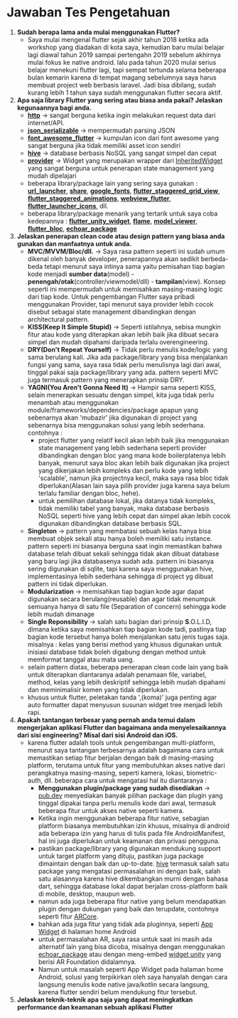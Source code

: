 # Jawaban Tes Pengetahuan

1. **Sudah berapa lama anda mulai menggunakan Flutter?**
   - Saya mulai mengenal flutter sejak akhir tahun 2018 ketika ada workshop yang diadakan di kota saya, kemudian baru mulai belajar lagi diawal tahun 2019 sampai pertengahn 2019 sebelum akhirnya mulai fokus ke native android. lalu pada tahun 2020 mulai serius belajar menekuni flutter lagi, tapi sempat tertunda selama beberapa bulan kemarin karena di tempat magang sebelumnya saya harus membuat project web berbasis laravel. Jadi bisa dibilang, sudah kurang lebih 1 tahun saya sudah menggunakan flutter secara aktif.
2. **Apa saja library Flutter yang sering atau biasa anda pakai? Jelaskan kegunaannya bagi anda.**
   - [**http**](https://pub.dev/packages/http) -> sangat berguna ketika ingin melakukan request data dari internet/API.
   - [**json_serializable**](https://pub.dev/packages/json_serializable) -> mempermudah parsing JSON
   - [**font_awesome_flutter**](https://pub.dev/packages/font_awesome_flutter) -> kumpulan icon dari font awesome yang sangat berguna jika tidak memiliki asset icon sendiri
   - [**hive**](https://pub.dev/packages/hive) -> database berbasis NoSQL yang sangat simpel dan cepat
   - [**provider**](https://pub.dev/packages/provider) -> Widget yang merupakan wrapper dari [InheritedWidget](https://api.flutter.dev/flutter/widgets/InheritedWidget-class.html) yang sangat berguna untuk penerapan state management yang mudah dipelajari
   - beberapa library/package lain yang sering saya gunakan : [**url_launcher**](https://pub.dev/packages/url_launcher), [**share**](https://pub.dev/packages/share), [**google_fonts**](https://pub.dev/packages/google_fonts), [**flutter_staggered_grid_view**](https://pub.dev/packages/flutter_staggered_grid_view), [**flutter_staggered_animations**](https://pub.dev/packages/flutter_staggered_animations), [**webview_flutter**](https://pub.dev/packages/webview_flutter), [**flutter_launcher_icons**](https://pub.dev/packages/flutter_launcher_icons), dll.
   - beberapa library/package menarik yang tertarik untuk saya coba kedepannya : [**flutter_unity_widget**](https://pub.dev/packages/flutter_unity_widget), [**flame**](https://pub.dev/packages/flame), [**model_viewer**](https://pub.dev/packages/model_viewer), [**flutter_bloc**](https://pub.dev/packages/flutter_bloc), [**echoar_package**](https://pub.dev/packages/echoar_package)
3. **Jelaskan penerapan clean code atau design pattern yang biasa anda gunakan dan manfaatnya untuk anda.**
   - **MVC/MVVM/Bloc/dll.** -> Saya rasa pattern seperti ini sudah umum dikenal oleh banyak developer, penerapannya akan sedikit berbeda-beda tetapi menurut saya intinya sama yaitu pemisahan tiap bagian kode menjadi **sumber data**(model) - **penengah/otak**(controller/viewmodel/dll) - **tampilan**(view). Konsep seperti ini mempermudah untuk memisahkan masing-masing logic dari tiap kode. Untuk pengembangan Flutter saya pribadi menggunakan Provider, tapi menurut saya provider lebih cocok disebut sebagai state management dibandingkan dengan architectural pattern.
   - **KISS(Keep It Simple Stupid)** -> Seperti istilahnya, sebisa mungkin fitur atau kode yang diterapkan akan lebih baik jika dibuat secara simpel dan mudah dipahami daripada terlalu overengineering.
   - **DRY(Don't Repeat Yourself)** -> Tidak perlu menulis kode/logic yang sama berulang kali. Jika ada package/library yang bisa menjalankan fungsi yang sama, saya rasa tidak perlu menulisnya lagi dari awal, tinggal pakai saja package/library yang ada. pattern seperti MVC juga termasuk pattern yang menerapkan prinsip DRY.
   - **YAGNI(You Aren’t Gonna Need It)** -> Hampir sama seperti KISS, selain menerapkan sesuatu dengan simpel, kita juga tidak perlu menambah atau menggunakan module/frameworks/dependencies/package apapun yang sebenarnya akan 'mubazir' jika digunakan di project yang sebenarnya bisa menggunakan solusi yang lebih sederhana. contohnya :
     - project flutter yang relatif kecil akan lebih baik jika menggunakan state management yang lebih sederhana seperti provider dibandingkan dengan bloc yang mana kode boilerplatenya lebih banyak, menurut saya bloc akan lebih baik digunakan jika project yang dikerjakan lebih kompleks dan perlu kode yang lebih 'scalable', namun jika projectnya kecil, maka saya rasa bloc tidak diperlukan(Alasan lain saya pilih provider juga karena saya belum terlalu familiar dengan bloc, hehe).
     - untuk pemilihan database lokal, jika datanya tidak kompleks, tidak memiliki tabel yang banyak, maka database berbasis NoSQL seperti hive yang lebih cepat dan simpel akan lebih cocok digunakan dibandingkan database berbasis SQL.
   - **Singleton** -> pattern yang membatasi sebuah kelas hanya bisa membuat objek sekali atau hanya boleh memiliki satu instance. pattern seperti ini biasanya berguna saat ingin memastikan bahwa database telah dibuat sekali sehingga tidak akan dibuat database yang baru lagi jika databasenya sudah ada. pattern ini biasanya sering digunakan di sqlite, tapi karena saya menggunakan hive, implementasinya lebih sederhana sehingga di project yg dibuat pattern ini tidak diperlukan.
   - **Modularization** -> memisahkan tiap bagian kode agar dapat digunakan secara berulang(reusable) dan agar tidak menumpuk semuanya hanya di satu file (Separation of concern) sehingga kode lebih mudah dimanage
   - **Single Reponsibility** -> salah satu bagian dari prinsip **S**.O.L.I.D, dimana ketika saya memisahkan tiap bagian kode tadi, pastinya tiap bagian kode tersebut hanya boleh menjalankan satu jenis tugas saja. misalnya : kelas yang berisi method yang khusus digunakan untuk inisiasi database tidak boleh digabung dengan method untuk memformat tanggal atau mata uang.
   - selain pattern diatas, beberapa penerapan clean code lain yang baik untuk diterapkan diantaranya adalah penamaan file, variabel, method, kelas yang lebih deskriptif sehingga lebih mudah dipahami dan meminimalisir komen yang tidak diperlukan.
   - khusus untuk flutter, peletakan tanda ',(koma)' juga penting agar auto formatter dapat menyusun susunan widget tree menjadi lebih rapi.
4. **Apakah tantangan terbesar yang pernah anda temui dalam mengerjakan aplikasi Flutter dan bagaimana anda menyelesaikannya dari sisi engineering? Misal dari sisi Android dan iOS.**
   - karena flutter adalah tools untuk pengembangan multi-platform, menurut saya tantangan terbesarnya adalah bagaimana cara untuk memastikan setiap fitur berjalan dengan baik di masing-masing platform, terutama untuk fitur yang membutuhkan akses native dari perangkatnya masing-masing, seperti kamera, lokasi, biometric-auth, dll. beberapa cara untuk mengatasi hal itu diantaranya :
     - **Menggunakan plugin/package yang sudah disediakan** -> [pub.dev](https://pub.dev/) menyediakan banyak pilihan package dan plugin yang tinggal dipakai tanpa perlu menulis kode dari awal, termasuk beberapa fitur untuk akses native seperti kamera.
     - Ketika ingin menggunakan beberapa fitur native, sebagian platform biasanya membutuhkan izin khusus, misalnya di android ada beberapa izin yang harus di tulis pada file AndroidManifest, hal ini juga diperlukan untuk keamanan dan privasi pengguna.
     - pastikan package/library yang digunakan mendukung support untuk target platform yang dituju, pastikan juga package dimaintain dengan baik dan up-to-date. [hive](https://pub.dev/packages/hive) termasuk salah satu package yang mengatasi permasalahan ini dengan baik, salah satu alasannya karena hive dikembangkan murni dengan bahasa dart, sehingga database lokal dapat berjalan cross-platform baik di mobile, desktop, maupun web.
     - namun ada juga beberapa fitur native yang belum mendapatkan plugin dengan dukungan yang baik dan terupdate, contohnya seperti fitur [ARCore](https://pub.dev/packages/arcore_flutter_plugin).
     - bahkan ada juga fitur yang tidak ada pluginnya, seperti [App Widget](https://developer.android.com/guide/topics/appwidgets/overview) di halaman home Android
     - untuk permasalahan AR, saya rasa untuk saat ini masih ada alternatif lain yang bisa dicoba, misalnya dengan menggunakan [echoar_package](https://pub.dev/packages/echoar_package) atau dengan meng-embed [widget unity](https://pub.dev/packages/flutter_unity) yang berisi AR Foundation didalamnya.
     - Namun untuk masalah seperti App Widget pada halaman home Android, solusi yang terpikirkan oleh saya hanyalah dengan cara langsung menulis kode native java/kotlin secara langsung, karena flutter sendiri belum mendukung fitur tersebut.
5. **Jelaskan teknik-teknik apa saja yang dapat meningkatkan performance dan keamanan sebuah aplikasi Flutter**

